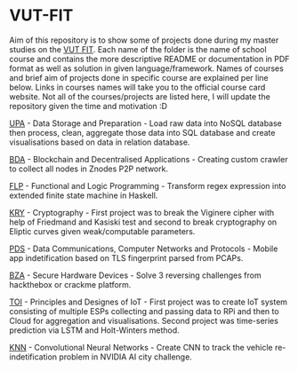 # VUT-FIT
Aim of this repository is to show some of projects done during my master studies on the [VUT FIT](https://www.fit.vut.cz/.en).
Each name of the folder is the name of school course and contains the more descriptive README or documentation in PDF format as well as solution in given language/framework. Names of courses and brief aim of projects done in specific course are explained per line below. 
Links in courses names will take you to the official course card website.
Not all of the courses/projects are listed here, I will update the repository given the time and motivation :D 

[UPA](https://www.fit.vut.cz/study/course/225099/.en) - Data Storage and Preparation - Load raw data into NoSQL database then process, clean, aggregate those data into SQL database and create visualisations based on data in relation database.

[BDA](https://www.fit.vut.cz/study/course/246392/.en) - Blockchain and Decentralised Applications - Creating custom crawler to collect all nodes in Znodes P2P network.

[FLP](https://www.fit.vut.cz/study/course/224859/.en) - Functional and Logic Programming - Transform regex expression into extended finite state machine in Haskell. 

[KRY](https://www.fit.vut.cz/study/course/224988/.en) - Cryptography - First project was to break the Viginere cipher with help of Friedmand and Kasiski test and second to break cryptography on Eliptic curves given weak/computable parameters.  

[PDS](https://www.fit.vut.cz/study/course/225014/.en) - Data Communications, Computer Networks and Protocols - Mobile app indetification based on TLS fingerprint parsed from PCAPs.

[BZA](https://www.fit.vut.cz/study/course/244787/.en) - Secure Hardware Devices - Solve 3 reversing challenges from hackthebox or crackme platform. 

[TOI](https://www.fit.vut.cz/study/course/244976/.en) - Principles and Designes of IoT - First project was to create IoT system consisting of multiple ESPs collecting and passing data to RPi and then to Cloud for aggregation and visualisations. Second project was time-series prediction via LSTM and Holt-Winters method. 

[KNN](https://www.fit.vut.cz/study/course/225085/.en) - Convolutional Neural Networks - Create CNN to track the vehicle re-indetification problem in NVIDIA AI city challenge.
